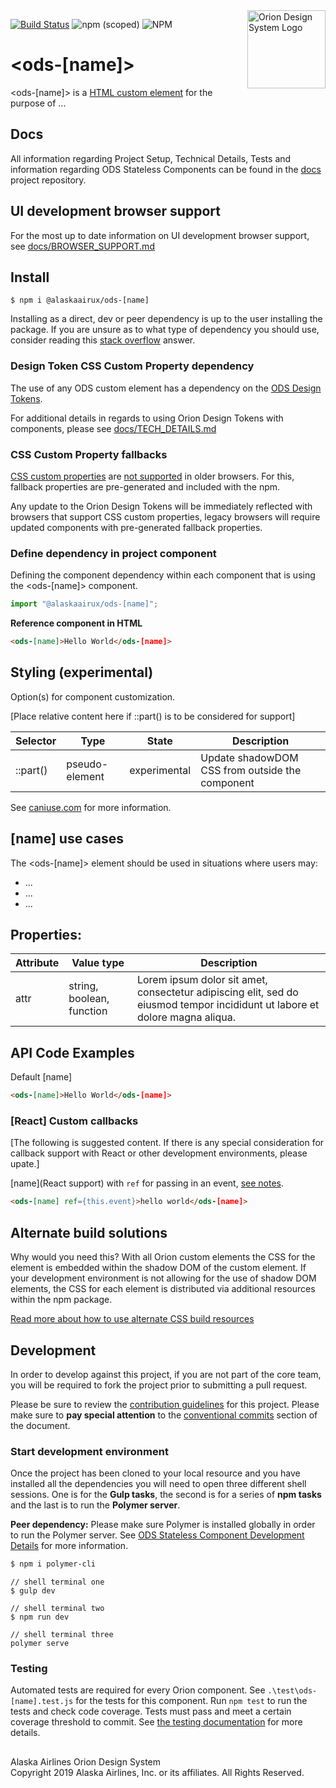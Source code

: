 <img src="https://resource.alaskaair.net/-/media/2C1969F8FB244C919205CD48429C13AC" alt="Orion Design System Logo" title="Be the change you want to see" width="125" align="right" />

[![Build Status](https://travis-ci.org/AlaskaAirlines/OrionStatelessComponents__ods-[name].svg?branch=master)](https://travis-ci.org/AlaskaAirlines/OrionStatelessComponents__ods-[name])
![npm (scoped)](https://img.shields.io/npm/v/@alaskaairux/ods-[name].svg?color=orange)
![NPM](https://img.shields.io/npm/l/@alaskaairux/ods-[name].svg?color=blue)

# \<ods-[name]>

\<ods-[name]> is a [HTML custom element](https://developer.mozilla.org/en-US/docs/Web/Web_Components/Using_custom_elements) for the purpose of ...

## Docs

All information regarding Project Setup, Technical Details, Tests and information regarding ODS Stateless Components can be found in the [docs](https://github.com/AlaskaAirlines/OrionStatelessComponents__docs/tree/master/src) project repository.

## UI development browser support

For the most up to date information on UI development browser support, see [docs/BROWSER_SUPPORT.md](https://github.com/AlaskaAirlines/OrionStatelessComponents__docs/blob/master/src/BROWSER_SUPPORT.md)

## Install

```shell
$ npm i @alaskaairux/ods-[name]
```

Installing as a direct, dev or peer dependency is up to the user installing the package. If you are unsure as to what type of dependency you should use, consider reading this [stack overflow](https://stackoverflow.com/questions/18875674/whats-the-difference-between-dependencies-devdependencies-and-peerdependencies) answer.

### Design Token CSS Custom Property dependency

The use of any ODS custom element has a dependency on the [ODS Design Tokens](https://github.com/AlaskaAirlines/OrionDesignTokens).

For additional details in regards to using Orion Design Tokens with components, please see [docs/TECH_DETAILS.md](https://github.com/AlaskaAirlines/OrionStatelessComponents__docs/blob/master/src/TECH_DETAILS.md)

### CSS Custom Property fallbacks

[CSS custom properties](https://developer.mozilla.org/en-US/docs/Web/CSS/Using_CSS_custom_properties) are [not supported](https://github.com/AlaskaAirlines/OrionStatelessComponents__docs/blob/master/src/CUSTOM_PROPERTIES.md) in older browsers. For this, fallback properties are pre-generated and included with the npm.

Any update to the Orion Design Tokens will be immediately reflected with browsers that support CSS custom properties, legacy browsers will require updated components with pre-generated fallback properties.

### Define dependency in project component

Defining the component dependency within each component that is using the \<ods-[name]> component.

```javascript
import "@alaskaairux/ods-[name]";
```

**Reference component in HTML**

```html
<ods-[name]>Hello World</ods-[name]>
```

## Styling (experimental)

Option(s) for component customization.

[Place relative content here if ::part() is to be considered for support]

| Selector | Type | State | Description |
|----|----|----|---|
| ::part() | pseudo-element | experimental | Update shadowDOM CSS from outside the component |

See [caniuse.com](https://caniuse.com/#search=%3A%3Apart) for more information.

## [name] use cases

The \<ods-[name]> element should be used in situations where users may:

* ...
* ...
* ...

## Properties:

| Attribute | Value type | Description |
|----|----|----|
| attr | string, boolean, function | Lorem ipsum dolor sit amet, consectetur adipiscing elit, sed do eiusmod tempor incididunt ut labore et dolore magna aliqua. |

## API Code Examples

Default [name]

```html
<ods-[name]>Hello World</ods-[name]>
```

### [React] Custom callbacks

[The following is suggested content. If there is any special consideration for callback support with React or other development environments, please upate.]

[name](React support) with `ref` for passing in an event, [see notes](https://github.com/AlaskaAirlines/OrionStatelessComponents__docs/blob/master/src/CALLBACK.md).

```html
<ods-[name] ref={this.event}>hello world</ods-[name]>
```

## Alternate build solutions

Why would you need this? With all Orion custom elements the CSS for the element is embedded within the shadow DOM of the custom element. If your development environment is not allowing for the use of shadow DOM elements, the CSS for each element is distributed via additional resources within the npm package.

[Read more about how to use alternate CSS build resources](https://github.com/AlaskaAirlines/OrionStatelessComponents__docs/blob/master/src/ALT_BUILD.md)


## Development

In order to develop against this project, if you are not part of the core team, you will be required to fork the project prior to submitting a pull request.

Please be sure to review the [contribution guidelines](https://github.com/AlaskaAirlines/OrionStatelessComponents__docs/blob/master/src/CONTRIBUTING.md) for this project. Please make sure to **pay special attention** to the [conventional commits](https://github.com/AlaskaAirlines/OrionStatelessComponents__docs/blob/master/src/CONTRIBUTING.md#conventional-commits) section of the document.

### Start development environment

Once the project has been cloned to your local resource and you have installed all the dependencies you will need to open three different shell sessions. One is for the **Gulp tasks**, the second is for a series of **npm tasks** and the last is to run the **Polymer server**.

**Peer dependency:** Please make sure Polymer is installed globally in order to run the Polymer server. See [ODS Stateless Component Development Details](https://github.com/AlaskaAirlines/OrionStatelessComponents__docs/blob/master/src/TECH_DETAILS.md) for more information.

```bash
$ npm i polymer-cli
```

```shell
// shell terminal one
$ gulp dev

// shell terminal two
$ npm run dev

// shell terminal three
polymer serve
```

### Testing
Automated tests are required for every Orion component. See `.\test\ods-[name].test.js` for the tests for this component. Run `npm test` to run the tests and check code coverage. Tests must pass and meet a certain coverage threshold to commit. See [the testing documentation](https://github.com/AlaskaAirlines/OrionStatelessComponents__docs/blob/master/src/TESTS.md) for more details. 


##
<footer>
Alaska Airlines Orion Design System<br>
Copyright 2019 Alaska Airlines, Inc. or its affiliates. All Rights Reserved.
</footer>
